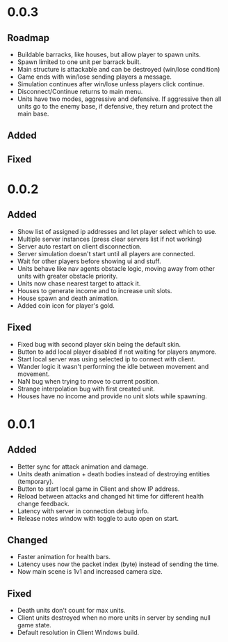 # 0.0.3

## Roadmap

  * Buildable barracks, like houses, but allow player to spawn units.
  * Spawn limited to one unit per barrack built.
  * Main structure is attackable and can be destroyed (win/lose condition)
  * Game ends with win/lose sending players a message.
  * Simulation continues after win/lose unless players click continue.
  * Disconnect/Continue returns to main menu.
  * Units have two modes, aggressive and defensive. If aggressive then all units go to the enemy base, if defensive, they return and protect the main base. 

## Added

## Fixed

# 0.0.2

## Added

  * Show list of assigned ip addresses and let player select which to use.
  * Multiple server instances (press clear servers list if not working)
  * Server auto restart on client disconnection.
  * Server simulation doesn't start until all players are connected.
  * Wait for other players before showing ui and stuff.
  * Units behave like nav agents obstacle logic, moving away from other units with greater obstacle priority.
  * Units now chase nearest target to attack it.
  * Houses to generate income and to increase unit slots.
  * House spawn and death animation.
  * Added coin icon for player's gold.

## Fixed

  * Fixed bug with second player skin being the default skin.
  * Button to add local player disabled if not waiting for players anymore.
  * Start local server was using selected ip to connect with client.
  * Wander logic it wasn't performing the idle between movement and movement.
  * NaN bug when trying to move to current position. 
  * Strange interpolation bug with first created unit.
  * Houses have no income and provide no unit slots while spawning.
  
# 0.0.1

## Added

  * Better sync for attack animation and damage.
  * Units death animation + death bodies instead of destroying entities (temporary).
  * Button to start local game in Client and show IP address.
  * Reload between attacks and changed hit time for different health change feedback.
  * Latency with server in connection debug info.
  * Release notes window with toggle to auto open on start.

## Changed

  * Faster animation for health bars.
  * Latency uses now the packet index (byte) instead of sending the time.
  * Now main scene is 1v1 and increased camera size.

## Fixed

  * Death units don't count for max units.
  * Client units destroyed when no more units in server by sending null game state.
  * Default resolution in Client Windows build.
